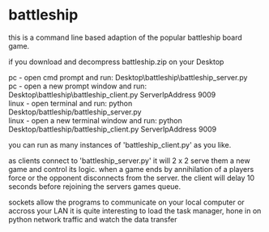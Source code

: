 # battleship

this is a command line based adaption of the popular battleship board game.

if you download and decompress battleship.zip on your Desktop

pc - open cmd prompt and run:  Desktop\battleship\battleship_server.py</br>
pc - open a new prompt window and run:  Desktop\battleship\battleship_client.py ServerIpAddress 9009</br>
linux - open terminal and run:  python Desktop/battleship/battleship_server.py</br>
linux - open a new terminal window and run:  python Desktop/battleship/battleship_client.py ServerIpAddress 9009

you can run as many instances of 'battleship_client.py' as you like.

as clients connect to 'battleship_server.py' it will 2 x 2 serve them a new game and control its logic.
when a game ends by annihilation of a players force or the opponent disconnects from the server.
the client will delay 10 seconds before rejoining the servers games queue.

sockets allow the programs to communicate on your local computer or accross your LAN
it is quite interesting to load the task manager, hone in on python network traffic and watch the data transfer
